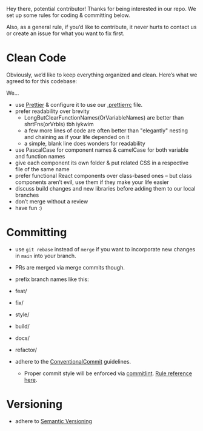 Hey there, potential contributor! Thanks for being interested in our repo. We set up some rules for coding & committing below.

Also, as a general rule, if you’d like to contribute, it never hurts to contact us or create an issue for what you want to fix first.

# Clean Code

Obviously, we’d like to keep everything organized and clean. Here’s what we agreed to for this codebase:

We...

- use [Prettier](https://prettier.io/) & configure it to use our [.prettierrc](.prettierrc) file.
- prefer readability over brevity
  - LongButClearFunctionNames(OrVariableNames) are better than shrtFns(orVrbls) tbh iykwim
  - a few more lines of code are often better than "elegantly" nesting and chaining as if your life depended on it
  - a simple, blank line does wonders for readability
- use PascalCase for component names & camelCase for both variable and function names
- give each component its own folder & put related CSS in a respective file of the same name
- prefer functional React components over class-based ones – but class components aren’t evil, use them if they make your life easier
- discuss build changes and new libraries before adding them to our local branches
- don’t merge without a review
- have fun :)

# Committing

- use `git rebase` instead of `merge` if you want to incorporate new changes in `main` into your branch.
- PRs are merged via merge commits though.
- prefix branch names like this:

- feat/
- fix/
- style/
- build/
- docs/
- refactor/
- adhere to the [ConventionalCommit](https://www.conventionalcommits.org/en/v1.0.0/) guidelines.
  - Proper commit style will be enforced via [commitlint](https://commitlint.js.org/#/./guides-local-setup?id=guides-local-setup). [Rule reference here](https://github.com/conventional-changelog/commitlint/blob/master/docs/reference-rules.md).

# Versioning

- adhere to [Semantic Versioning](https://semver.org)
